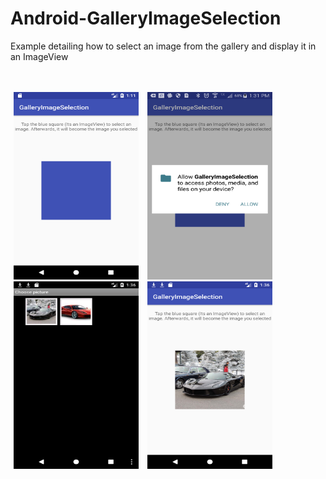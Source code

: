 # Android-GalleryImageSelection
Example detailing how to select an image from the gallery and display it in an ImageView

<br/>
<br/>


<div id="client_logos">
<img style="display: inline; margin: 0 5px;"  src="MainActivity_Screen.png" width="200" height="300" />
<img style="display: inline; margin: 0 5px;" src="galleryimageselection_permission.png" width="200" height="300" />
<img style="display: inline; margin: 0 5px;" src="Gallery.png" width="200" height="300" />
<img style="display: inline; margin: 0 5px;" src="MainActivity_AfterSelection.png" width="200" height="300"/>
</div>
